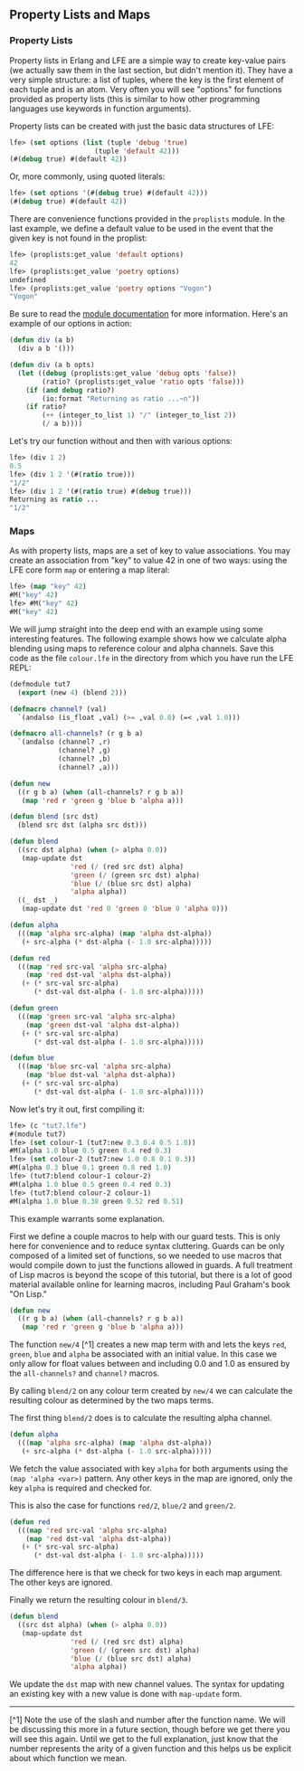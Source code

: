 ## Property Lists and Maps

### Property Lists

Property lists in Erlang and LFE are a simple way to create key-value pairs (we actually saw them in the last section, but didn't mention it). They have a very simple structure: a list of tuples, where the key is the first element of each tuple and is an atom. Very often you will see "options" for functions provided as property lists (this is similar to how other programming languages use keywords in function arguments).

Property lists can be created with just the basic data structures of LFE:

```lisp
lfe> (set options (list (tuple 'debug 'true)
                     (tuple 'default 42)))
(#(debug true) #(default 42))
```

Or, more commonly, using quoted literals:

```lisp
lfe> (set options '(#(debug true) #(default 42)))
(#(debug true) #(default 42))
```

There are convenience functions provided in the `proplists` module. In the last example, we define a default value to be used in the event that the given key is not found in the proplist:

```lisp
lfe> (proplists:get_value 'default options)
42
lfe> (proplists:get_value 'poetry options)
undefined
lfe> (proplists:get_value 'poetry options "Vogon")
"Vogon"
```

Be sure to read the [module documentation](http://www.erlang.org/doc/man/proplists.html) for more information. Here's an example of our options in action:

```lisp
(defun div (a b)
  (div a b '()))

(defun div (a b opts)
  (let ((debug (proplists:get_value 'debug opts 'false))
        (ratio? (proplists:get_value 'ratio opts 'false)))
    (if (and debug ratio?)
        (io:format "Returning as ratio ...~n"))
    (if ratio?
        (++ (integer_to_list 1) "/" (integer_to_list 2))
        (/ a b))))
```

Let's try our function without and then with various options:

```lisp
lfe> (div 1 2)
0.5
lfe> (div 1 2 '(#(ratio true)))
"1/2"
lfe> (div 1 2 '(#(ratio true) #(debug true)))
Returning as ratio ...
"1/2"
```

### Maps

As with property lists, maps are a set of key to value associations. You may create an association from "key" to value 42 in one of two ways: using the LFE core form `map` or entering a map literal:

```lisp
lfe> (map "key" 42)
#M("key" 42)
lfe> #M("key" 42)
#M("key" 42)
```

We will jump straight into the deep end with an example using some interesting features. The following example shows how we calculate alpha blending using maps to reference colour and alpha channels. Save this code as the file `colour.lfe` in the directory from which you have run the LFE REPL:

```lisp
(defmodule tut7
  (export (new 4) (blend 2)))

(defmacro channel? (val)
  `(andalso (is_float ,val) (>= ,val 0.0) (=< ,val 1.0)))

(defmacro all-channels? (r g b a)
  `(andalso (channel? ,r)
            (channel? ,g)
            (channel? ,b)
            (channel? ,a)))

(defun new
  ((r g b a) (when (all-channels? r g b a))
   (map 'red r 'green g 'blue b 'alpha a)))

(defun blend (src dst)
  (blend src dst (alpha src dst)))

(defun blend
  ((src dst alpha) (when (> alpha 0.0))
   (map-update dst
               'red (/ (red src dst) alpha)
               'green (/ (green src dst) alpha)
               'blue (/ (blue src dst) alpha)
               'alpha alpha))
  ((_ dst _)
   (map-update dst 'red 0 'green 0 'blue 0 'alpha 0)))

(defun alpha
  (((map 'alpha src-alpha) (map 'alpha dst-alpha))
   (+ src-alpha (* dst-alpha (- 1.0 src-alpha)))))

(defun red
  (((map 'red src-val 'alpha src-alpha)
    (map 'red dst-val 'alpha dst-alpha))
   (+ (* src-val src-alpha)
      (* dst-val dst-alpha (- 1.0 src-alpha)))))

(defun green
  (((map 'green src-val 'alpha src-alpha)
    (map 'green dst-val 'alpha dst-alpha))
   (+ (* src-val src-alpha)
      (* dst-val dst-alpha (- 1.0 src-alpha)))))

(defun blue
  (((map 'blue src-val 'alpha src-alpha)
    (map 'blue dst-val 'alpha dst-alpha))
   (+ (* src-val src-alpha)
      (* dst-val dst-alpha (- 1.0 src-alpha)))))
```

Now let's try it out, first compiling it:

```lisp
lfe> (c "tut7.lfe")
#(module tut7)
lfe> (set colour-1 (tut7:new 0.3 0.4 0.5 1.0))
#M(alpha 1.0 blue 0.5 green 0.4 red 0.3)
lfe> (set colour-2 (tut7:new 1.0 0.8 0.1 0.3))
#M(alpha 0.3 blue 0.1 green 0.8 red 1.0)
lfe> (tut7:blend colour-1 colour-2)
#M(alpha 1.0 blue 0.5 green 0.4 red 0.3)
lfe> (tut7:blend colour-2 colour-1)
#M(alpha 1.0 blue 0.38 green 0.52 red 0.51)
```

This example warrants some explanation.

First we define a couple macros to help with our guard tests. This is only here for convenience and to reduce syntax cluttering. Guards can be only composed of a limited set of functions, so we needed to use macros that would compile down to just the functions allowed in guards. A full treatment of Lisp macros is beyond the scope of this tutorial, but there is a lot of good material available online for learning macros, including Paul Graham's book "On Lisp."

```lisp
(defun new
  ((r g b a) (when (all-channels? r g b a))
   (map 'red r 'green g 'blue b 'alpha a)))
```

The function `new/4` [^1] creates a new map term with and lets the keys `red`, `green`, `blue` and `alpha` be associated with an initial value. In this case we only allow for float values between and including 0.0 and 1.0 as ensured by the `all-channels?` and `channel?` macros.

By calling `blend/2` on any colour term created by `new/4` we can calculate the resulting colour as determined by the two maps terms.

The first thing `blend/2` does is to calculate the resulting alpha channel.

```lisp
(defun alpha
  (((map 'alpha src-alpha) (map 'alpha dst-alpha))
   (+ src-alpha (* dst-alpha (- 1.0 src-alpha)))))
```

We fetch the value associated with key `alpha` for both arguments using the `(map 'alpha <var>)` pattern. Any other keys in the map are ignored, only the key `alpha` is required and checked for.

This is also the case for functions `red/2`, `blue/2` and `green/2`.

```lisp
(defun red
  (((map 'red src-val 'alpha src-alpha)
    (map 'red dst-val 'alpha dst-alpha))
   (+ (* src-val src-alpha)
      (* dst-val dst-alpha (- 1.0 src-alpha)))))
```

The difference here is that we check for two keys in each map argument. The other keys are ignored.

Finally we return the resulting colour in `blend/3`.

```lisp
(defun blend
  ((src dst alpha) (when (> alpha 0.0))
   (map-update dst
               'red (/ (red src dst) alpha)
               'green (/ (green src dst) alpha)
               'blue (/ (blue src dst) alpha)
               'alpha alpha))
```

We update the `dst` map with new channel values. The syntax for updating an existing key with a new value is done with `map-update` form.

----

[^1] Note the use of the slash and number after the function name. We will be discussing this more in a future section, though before we get there you will see this again. Until we get to the full explanation, just know that the number represents the arity of a given function and this helps us be explicit about which function we mean.
